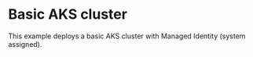 # Basic AKS cluster

This example deploys a basic AKS cluster with Managed Identity (system assigned).

<!-- BEGINNING OF PRE-COMMIT-TERRAFORM DOCS HOOK -->
<!-- END OF PRE-COMMIT-TERRAFORM DOCS HOOK -->
